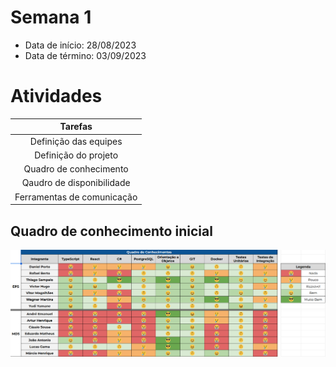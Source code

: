 # Semana 1

- Data de início: 28/08/2023
- Data de término: 03/09/2023

# Atividades

| Tarefas |
|:-:|
|Definição das equipes|
|Definição do projeto|
|Quadro de conhecimento|
|Qaudro de disponibilidade|
|Ferramentas de comunicação|

## Quadro de conhecimento inicial

![Quadro de conhecimento](../assets/quadro-conhecimento/conhecimentoIni.png)
